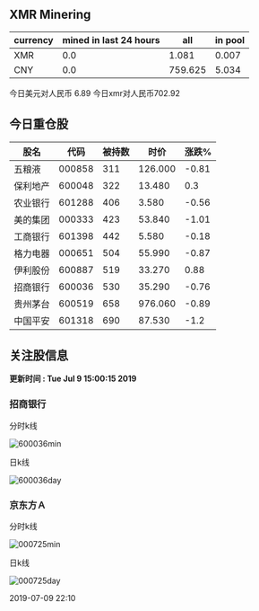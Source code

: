 ## XMR Minering

|currency|mined in last 24 hours|all|in pool|
|---|---|---|---|
|XMR|0.0|1.081|0.007|
|CNY|0.0|759.625|5.034|

今日美元对人民币 6.89	今日xmr对人民币702.92


## 今日重仓股 

|股名|代码|被持数|时价|涨跌%|
|---|---|---|---|---|
|五粮液|000858|311|126.000|-0.81|
|保利地产|600048|322|13.480|0.3|
|农业银行|601288|406|3.580|-0.56|
|美的集团|000333|423|53.840|-1.01|
|工商银行|601398|442|5.580|-0.18|
|格力电器|000651|504|55.990|-0.87|
|伊利股份|600887|519|33.270|0.88|
|招商银行|600036|530|35.290|-0.76|
|贵州茅台|600519|658|976.060|-0.89|
|中国平安|601318|690|87.530|-1.2|

## 关注股信息
**更新时间 : Tue Jul  9 15:00:15 2019**
### 招商银行 
分时k线

![600036min](http://image.sinajs.cn/newchart/min/n/sh600036.gif)

日k线

![600036day](http://image.sinajs.cn/newchart/daily/n/sh600036.gif)

### 京东方Ａ 
分时k线

![000725min](http://image.sinajs.cn/newchart/min/n/sz000725.gif)

日k线

![000725day](http://image.sinajs.cn/newchart/daily/n/sz000725.gif)

2019-07-09 22:10